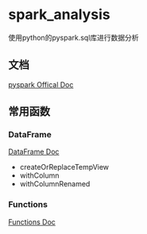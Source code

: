 # spark_analysis

使用python的pyspark.sql库进行数据分析

## 文档

[pyspark Offical Doc](https://spark.apache.org/docs/latest/api/python/reference/pyspark.sql/index.html)

## 常用函数

### DataFrame

[DataFrame Doc](https://spark.apache.org/docs/latest/api/python/reference/pyspark.sql/api/pyspark.sql.DataFrame.html)

+ createOrReplaceTempView
+ withColumn
+ withColumnRenamed


### Functions

[Functions Doc](https://spark.apache.org/docs/latest/api/python/reference/pyspark.sql/functions.html)

